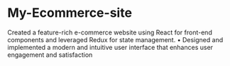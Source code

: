 # My-Ecommerce-site
 Created a feature-rich e-commerce website using React for front-end components and leveraged Redux for state management.  • Designed and implemented a modern and intuitive user interface that enhances user engagement and satisfaction

